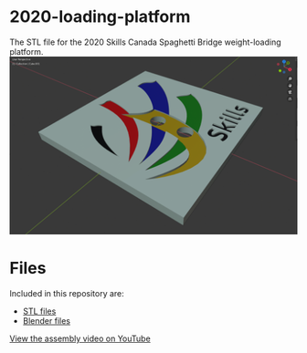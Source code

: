 # 2020-loading-platform
The STL file for the 2020 Skills Canada Spaghetti Bridge weight-loading platform.
![Loading Platform](https://github.com/Harmony-Lab/2020-loading-platform/blob/master/weight%20loading%203D%20view.png)
# Files
Included in this repository are:
- [STL files](https://github.com/Harmony-Lab/2020-loading-platform/blob/master/Spaghetti%20Bridge%20Loading%20Platform%202020%20.stl)
- [Blender files](https://github.com/Harmony-Lab/2020-loading-platform/blob/master/skills%20Logo4.blend)

[View the assembly video on YouTube](https://youtu.be/vFqNJVZ8oCA)
